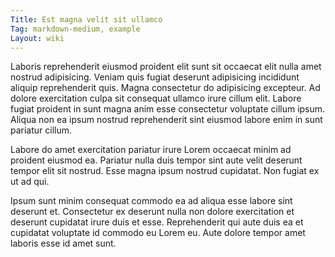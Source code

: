 ```yaml
---
Title: Est magna velit sit ullamco
Tag: markdown-medium, example
Layout: wiki
---
```

Laboris reprehenderit eiusmod proident elit sunt sit occaecat elit nulla amet nostrud adipisicing. Veniam quis fugiat deserunt adipisicing incididunt aliquip reprehenderit quis. Magna consectetur do adipisicing excepteur. Ad dolore exercitation culpa sit consequat ullamco irure cillum elit. Labore fugiat proident in sunt magna anim esse consectetur voluptate cillum ipsum. Aliqua non ea ipsum nostrud reprehenderit sint eiusmod labore enim in sunt pariatur cillum.

Labore do amet exercitation pariatur irure Lorem occaecat minim ad proident eiusmod ea. Pariatur nulla duis tempor sint aute velit deserunt tempor elit sit nostrud. Esse magna ipsum nostrud cupidatat. Non fugiat ex ut ad qui.

Ipsum sunt minim consequat commodo ea ad aliqua esse labore sint deserunt et. Consectetur ex deserunt nulla non dolore exercitation et deserunt cupidatat irure duis et esse. Reprehenderit qui aute duis ea et cupidatat voluptate id commodo eu Lorem eu. Aute dolore tempor amet laboris esse id amet sunt.